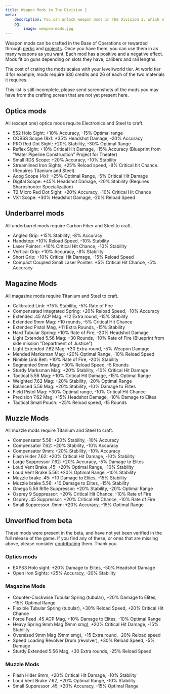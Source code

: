 ```yaml
---
title: Weapon Mods in The Division 2
meta:
    description: You can unlock weapon mods in The Division 2, which alter the way your weapons behave. All stats and how to get the mods.
    og:
        image: weapon-mods.jpg
---
```


Weapon mods can be crafted in the Base of Operations or rewarded through [perks](/perks.html) and [projects](/projects.html). Once you have them, you can use them in as many weapons as you want. Each mod has a positive and a negative effect. Mods fit on guns depending on slots they have, calibers and rail lengths.

The cost of crating the mods scales with your level/world tier. At world tier 4 for example, mods require 680 credits and 26 of each of the two materials it requires.

This list is still incomplete, please send screenshots of the mods you may have from the crafting screen that are not yet present here.

## Optics mods

All (except one) optics mods require Electronics and Steel to craft.

- 552 Holo Sight: +10% Accuracy, -15% Optimal range
- CQBSS Scope (8x): +35% Headshot Damage, -20% Accuracy
- PRO Red Dot Sight: +20% Stability, -30% Optimal Range
- Reflex Sight: +10% Critical Hit Damage, -15% Accuracy (Blueprint from "Water Pipeline Construction" Project for Theater)
- Small RDS Scope: +20% Accuracy, -10% Stability
- Streamlined Iron Sights, +25% Reload speed, -8% Critical hit Chance. (Requires Titanium and Steel)
- Acog Scope (4x): +25% Optimal Range, -5% Critical Hit Damage
- Digital Scope: +45% Headshot Damage, -20% Stability (Requires Sharpshooter Specialization)
- T2 Micro Red Dot Sight: +20% Accuracy, -10% Critical Hit Chance
- VX1 Scope: +30% Headshot Damage, -20% Reload Speed

## Underbarrel mods

All underbarrel mods require Carbon Fiber and Steel to craft.

- Angled Grip: +15% Stability, -8% Accuracy
- Handstop: +10% Reload Speed, -10% Stability
- Laser Pointer: +10% Critical Hit Chance, -10% Stability
- Vertical Grip: +10% Accuracy, -8% Stability
- Short Grip: +10% Critical Hit Damage, -15% Reload Speed
- Compact Coupled Small Laser Pointer: +5% Critical Hit Chance, -5% Accuracy

## Magazine Mods

All magazine mods require Titanium and Steel to craft.

- Calibrated Link: +15% Stability, -5% Rate of Fire
- Compensated Integrated Spring: +20% Reload Speed, -10% Accuracy
- Extended .45 ACP Mag: +12 Extra round, -15% Stability
- Extended 9mm Mag: +10 rounds, -5% Critical Hit Chance
- Extended Pistol Mag, +11 Extra Rounds, -15% Stability
- Hard Tubular Spring: +10% Rate of Fire, -20% Headshot Damage
- Light Extended 5.56 Mag: +30 Rounds, -10% Rate of Fire (Blueprint from side mission "Department of Justice")
- Light Extended 7.62 Mag: +30 Extra round, -5% Weapon Damage
- Mended Marksman Mag: +20% Optimal Range, -10% Reload Speed
- Nimble Link Belt: +10% Rate of Fire, -20% Stability
- Segmented 9mm Mag: +30% Reload Speed, -5 Rounds
- Sturdy Marksman Mag: +20% Stability, -10% Critical Hit Damage
- Tactical 5.56 Mag: +10% Critical Hit Damage, -15% Optimal Range
- Weighted 7.62 Mag: +20% Stability, -20% Optimal Range
- Balanced 5.56 Mag: +20% Stability, -10% Damage to Elites
- Field Pistol Mag: +30% Optimal range, -10% Critical Hit Chance
- Precision 7.62 Mag: +15% Headshot Damage, -10% Damage to Elites
- Tactical Small Pouch: +25% Reload speed, -15 Rounds

## Muzzle Mods

All muzzle mods require Titanium and Steel to craft.

- Compensator 5.56: +20% Stability, -10% Accuracy
- Compensator 7.62: +20% Stability, -10% Accuracy
- Compensator 9mm: +20% Stability, -10% Accuracy
- Flash Hider 7.62: +20% Critical Hit Damage, -10% Stability
- Large Suppressor 7.62: +20% Accuracy, -5% Damage to Elites
- Loud Vent Brake .45: +20% Optimal Range, -10% Stability
- Loud Vent Brake 5.56: +20% Optimal Range, -10% Stability
- Muzzle brake .45: +10 Damage to Elites, -15% Stability
- Muzzle brake 5.56: +10 Damage to Elites, -15% Stability
- Omega 5.56 Rifle Suppressor: +20% Stability, -20% Optimal Range
- Osprey 9 Suppressor: +20% Critical Hit Chance, -10% Rate of Fire
- Osprey .45 Suppressor: +20% Critical Hit Chance, -10% Rate of Fire
- Small Suppressor .9mm: +20% Accuracy, -15% Optimal Range

## Unverified from beta

These mods were present in the beta, and have not yet been verified in the full release of the game. If you find any of these, or ones that are missing above, please consider [contributing](/contribute.html) them. Thank you.

### Optics mods

- EXPS3 Holo sight: +20% Damage to Elites, -50% Headshot Damage
- Open Iron Sights: +25% Accuracy, -20% Stability

### Magazine Mods

- Counter-Clockwise Tubular Spring (tubular), +20% Damage to Elites, -15% Optimal Range
- Flexible Tubular Spring (tubular), +30% Reload Speed, +20% Critical Hit Chance
- Force Feed .45 ACP Mag, +10% Damage to Elites, -10% Optimal Range
- Heavy Spring 9mm Mag (9mm smg), +20% Critical Hit Damage, -15% Stability
- Oversized 9mm Mag (9mm smg), +15 Extra round, -20% Reload speed
- Speed Loading Revolver Drum (revolver), +30% Reload Speed, -5% Damage
- Sturdy Extended 5.56 Mag, +30 Extra rounds, -25% Reload Speed

### Muzzle Mods

- Flash Hider 9mm, +20% Critical Hit Damage, -10% Stability
- Loud Vent Brake 7.62, +20% Optimal Range, -10% Stability
- Small Suppressor .45, +20% Accuracy, -15% Optimal Range